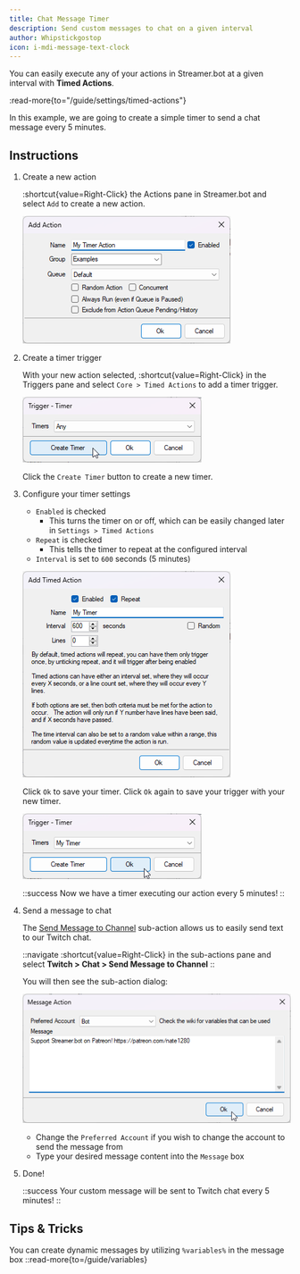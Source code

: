 ```yaml
---
title: Chat Message Timer
description: Send custom messages to chat on a given interval
author: Whipstickgostop
icon: i-mdi-message-text-clock
---
```


You can easily execute any of your actions in Streamer.bot at a given interval with **Timed Actions**.

:read-more{to="/guide/settings/timed-actions"}

In this example, we are going to create a simple timer to send a chat message every 5 minutes.

## Instructions

1. Create a new action

    :shortcut{value=Right-Click} the Actions pane in Streamer.bot and select `Add` to create a new action.

    ![Create Action Dialog](assets/timer-create-action.png)

2. Create a timer trigger

    With your new action selected, :shortcut{value=Right-Click} in the Triggers pane and select `Core > Timed Actions` to add a timer trigger.

    ![Create Trigger Dialog](assets/timer-create-trigger.png)

    Click the `Create Timer` button to create a new timer.

3. Configure your timer settings

    - `Enabled` is checked
      - This turns the timer on or off, which can be easily changed later in `Settings > Timed Actions`
    - `Repeat` is checked
      - This tells the timer to repeat at the configured interval
    - `Interval` is set to `600` seconds (5 minutes)

    ![Timer Settings Dialog](assets/timer-settings.png)

    Click `Ok` to save your timer. Click `Ok` again to save your trigger with your new timer.

    ![Confirm Trigger](assets/timer-save-trigger.png)

    ::success
    Now we have a timer executing our action every 5 minutes!
    ::

4. Send a message to chat

    The [Send Message to Channel](/api/sub-actions/twitch/chat/send-message-to-channel) sub-action allows us to easily send text to our Twitch chat.

    ::navigate
      :shortcut{value=Right-Click} in the sub-actions pane and select **Twitch > Chat > Send Message to Channel**
    ::

    You will then see the sub-action dialog:

    ![Send Message Sub-Action](assets/timer-sub-action.png)

    - Change the `Preferred Account` if you wish to change the account to send the message from
    - Type your desired message content  into the `Message` box

5. Done!

    ::success
    Your custom message will be sent to Twitch chat every 5 minutes!
    ::


## Tips & Tricks

You can create dynamic messages by utilizing `%variables%` in the message box
::read-more{to=/guide/variables}